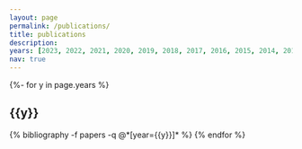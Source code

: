```yaml
---
layout: page
permalink: /publications/
title: publications
description: 
years: [2023, 2022, 2021, 2020, 2019, 2018, 2017, 2016, 2015, 2014, 2012, 2011]
nav: true
---
```

<!-- _pages/publications.md -->
<div class="publications">

{%- for y in page.years %}
  <h2 class="year">{{y}}</h2>
  {% bibliography -f papers -q @*[year={{y}}]* %}
{% endfor %}

</div>
